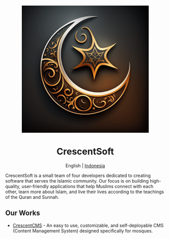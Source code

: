 <p align="center">
    <img src="https://raw.githubusercontent.com/CrescentSoft/.github/main/assets/logo.png" width="400px" alt="CrescentSoft Logo">
</p>

<h1 align="center">CrescentSoft</h1>

<p align="center">
    <a>English</a> |
    <a href="https://github.com/CrescentSoft/.github/blob/main/profile/README-id.md">Indonesia</a>
</p>


CrescentSoft is a small team of four developers dedicated to creating software that serves the Islamic community. Our focus is on building high-quality, user-friendly applications that help Muslims connect with each other, learn more about Islam, and live their lives according to the teachings of the Quran and Sunnah.

## Our Works

* [CrescentCMS](https://github.com/CrescentSoft/CrescentCMS) - An easy to use, customizable, and self-deployable CMS (Content Management System) designed specifically for mosques.

